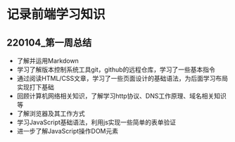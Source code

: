 # 记录前端学习知识

## 220104_第一周总结

- 了解并运用Markdown
- 学习了解版本控制系统工具git，github的远程仓库，学习了一些基本指令
- 通过阅读HTML/CSS文章，学习了一些页面设计的基础语法，为后面学习布局实现打下基础
- 回顾计算机网络相关知识，了解学习http协议、DNS工作原理、域名相关知识等
- 了解浏览器及其工作方式
- 学习JavaScript基础语法，利用js实现一些简单的表单验证
- 进一步了解JavaScript操作DOM元素